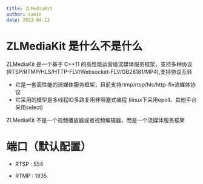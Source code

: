 ```yaml
title: ZLMediaKit
author: samin
date: 2023-04-13
```

# ZLMediaKit 是什么不是什么

ZLMediaKit 是一个基于 C++11 的高性能运营级流媒体服务框架，支持多种协议 (RTSP/RTMP/HLS/HTTP-FLV/Websocket-FLV/GB28181/MP4),支持协议互转

- 它是一套高性能的流媒体服务框架，目前支持rtmp/rtsp/hls/http-flv流媒体协议
- 它采用的模型是多线程IO多路复用非阻塞式编程 (linux下采用epoll、其他平台采用select)

ZLMediaKit 不是一个视频播放器或者视频编辑器，而是一个流媒体服务框架

# 端口（默认配置）

- RTSP : 554

- RTMP : 1935